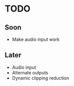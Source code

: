 # TODO

## Soon

- Make audio input work

## Later

- Audio input
- Alternate outputs
- Dynamic clipping reduction
